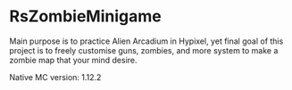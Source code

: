 # RsZombieMinigame

Main purpose is to practice Alien Arcadium in Hypixel,
yet final goal of this project is to freely customise guns, zombies, and more system to make a zombie map that your mind desire.

Native MC version: 1.12.2
